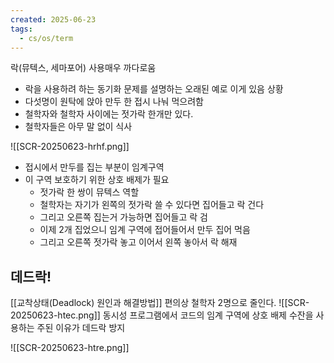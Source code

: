 ```yaml
---
created: 2025-06-23
tags:
  - cs/os/term
---
```

락(뮤텍스, 세마포어) 사용매우 까다로움
- 락을 사용하려 하는 동기화 문제를 설명하는 오래된 예로 이게 있음
상황
 - 다섯명이 원탁에 앉아 만두 한 접시 나눠 먹으려함
 - 철학자와 철학자 사이에는 젓가락 한개만 있다.
 - 철학자들은 아무 말 없이 식사

![[SCR-20250623-hrhf.png]]
- 접시에서 만두를 집는 부분이 임계구역
- 이 구역 보호하기 위한 상호 배제가 필요
	- 젓가락 한 쌍이 뮤텍스 역할
	- 철학자는 자기가 왼쪽의 젓가락 쓸 수 있다면 집어들고 락 건다
	- 그리고 오른쪽 집는거 가능하면 집어들고 락 검
	- 이제 2개 집었으니 임계 구역에 접어들어서 만두 집어 먹음
	- 그리고 오른쪽 젓가락 놓고 이어서 왼쪽 놓아서 락 해재

## 데드락!
[[교착상태(Deadlock) 원인과 해결방법]]
편의상 철학자 2명으로 줄인다.
![[SCR-20250623-htec.png]]
동시성 프로그램에서 코드의 임계 구역에 상호 배제 수잔을 사용하는 주된 이유가 데드락 방지

![[SCR-20250623-htre.png]]
